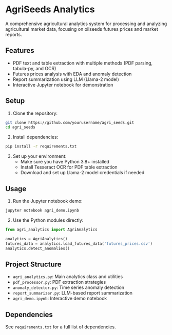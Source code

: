 # AgriSeeds Analytics

A comprehensive agricultural analytics system for processing and analyzing agricultural market data, focusing on oilseeds futures prices and market reports.

## Features

- PDF text and table extraction with multiple methods (PDF parsing, tabula-py, and OCR)
- Futures prices analysis with EDA and anomaly detection
- Report summarization using LLM (Llama-2 model)
- Interactive Jupyter notebook for demonstration

## Setup

1. Clone the repository:
```bash
git clone https://github.com/yourusername/agri_seeds.git
cd agri_seeds
```

2. Install dependencies:
```bash
pip install -r requirements.txt
```

3. Set up your environment:
   - Make sure you have Python 3.8+ installed
   - Install Tesseract OCR for PDF table extraction
   - Download and set up Llama-2 model credentials if needed

## Usage

1. Run the Jupyter notebook demo:
```bash
jupyter notebook agri_demo.ipynb
```

2. Use the Python modules directly:
```python
from agri_analytics import AgriAnalytics

analytics = AgriAnalytics()
futures_data = analytics.load_futures_data('futures_prices.csv')
analytics.detect_anomalies()
```

## Project Structure

- `agri_analytics.py`: Main analytics class and utilities
- `pdf_processor.py`: PDF extraction strategies
- `anomaly_detector.py`: Time series anomaly detection
- `report_summarizer.py`: LLM-based report summarization
- `agri_demo.ipynb`: Interactive demo notebook

## Dependencies

See `requirements.txt` for a full list of dependencies.